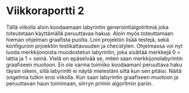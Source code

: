 # Viikkoraportti 2

Tällä viikolla aloin koodaamaan labyrintin generointialgotritmiä joka toteutetaan käyttämällä peruuttavaa hakua.
Aloin myös toteuttamaan hieman ohjelman graafista puolta. Loin projektiin lisää testejä, sekä konfiguroin prjoektiin 
testikattavuuden ja checstylen. Ohjelmassa voi nyt luoda merkkijonoista muodostetun labyrintin, joka sisältää merkkejä 
0 = lattia ja 1 = seinä. Vielä on epäselvää se, miten saan merkkijonolabyrintin graafiseen muotoon. En ole varma toimiiko 
koodaamani peruuttava haku täysin oikein, sillä labyrintti ei näytä mielestäni siltä kun sen pitäisi. Näitä ongelmia tutkin 
ensi viikolla. Kun saan labyrintin graafiseen muotoon ja peruuttavan haun toimimaan, siirryn primin algoritmin pariin.
